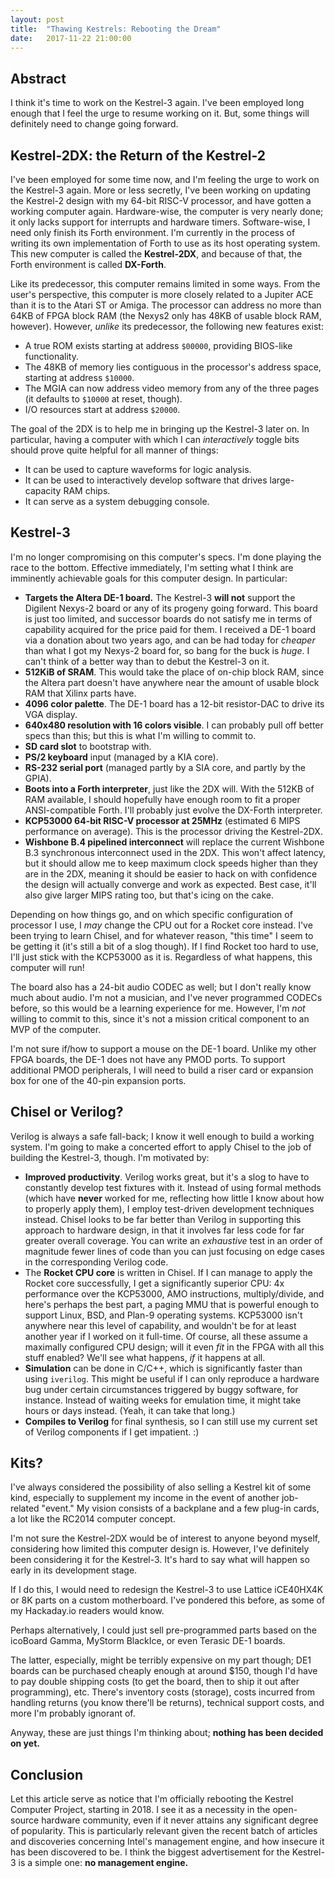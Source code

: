 ```yaml
---
layout: post
title:  "Thawing Kestrels: Rebooting the Dream"
date:   2017-11-22 21:00:00
---
```


## Abstract

I think it's time to work on the Kestrel-3 again.
I've been employed long enough that I feel the urge to resume working on it.
But, some things will definitely need to change going forward.

## Kestrel-2DX: the Return of the Kestrel-2

I've been employed for some time now, and I'm feeling the urge to work on the Kestrel-3 again.
More or less secretly, I've been working on updating the Kestrel-2 design with my 64-bit RISC-V processor,
and have gotten a working computer again.
Hardware-wise, the computer is very nearly done; it only lacks support for interrupts and hardware timers.
Software-wise, I need only finish its Forth environment.
I'm currently in the process of writing its own implementation of Forth to use as its host operating system.
This new computer is called the **Kestrel-2DX**,
and because of that,
the Forth environment is called **DX-Forth**.

Like its predecessor, this computer remains limited in some ways.
From the user's perspective,
this computer is more closely related to a Jupiter ACE than it is to the Atari ST or Amiga.
The processor can address no more than 64KB of FPGA block RAM (the Nexys2 only has 48KB of usable block RAM, however).
However, *unlike* its predecessor, the following new features exist:

* A true ROM exists starting at address `$00000`, providing BIOS-like functionality.
* The 48KB of memory lies contiguous in the processor's address space, starting at address `$10000`.
* The MGIA can now address video memory from any of the three pages (it defaults to `$10000` at reset, though).
* I/O resources start at address `$20000`.

The goal of the 2DX is to help me in bringing up the Kestrel-3 later on.
In particular, having a computer with which I can *interactively* toggle bits
should prove quite helpful for all manner of things:

* It can be used to capture waveforms for logic analysis.
* It can be used to interactively develop software that drives large-capacity RAM chips.
* It can serve as a system debugging console.

## Kestrel-3

I'm no longer compromising on this computer's specs.
I'm done playing the race to the bottom.
Effective immediately, I'm setting what I think are imminently achievable goals for this computer design.
In particular:

* **Targets the Altera DE-1 board.**  The Kestrel-3 **will not** support the Digilent Nexys-2 board or any of its progeny going forward.  This board is just too limited, and successor boards do not satisfy me in terms of capability acquired for the price paid for them.  I received a DE-1 board via a donation about two years ago, and can be had today for *cheaper* than what I got my Nexys-2 board for, so bang for the buck is *huge*.  I can't think of a better way than to debut the Kestrel-3 on it.
* **512KiB of SRAM**.  This would take the place of on-chip block RAM, since the Altera part doesn't have anywhere near the amount of usable block RAM that Xilinx parts have.
* **4096 color palette**.  The DE-1 board has a 12-bit resistor-DAC to drive its VGA display.
* **640x480 resolution with 16 colors visible**.  I can probably pull off better specs than this; but this is what I'm willing to commit to.
* **SD card slot** to bootstrap with.
* **PS/2 keyboard** input (managed by a KIA core).
* **RS-232 serial port** (managed partly by a SIA core, and partly by the GPIA).
* **Boots into a Forth interpreter**, just like the 2DX will.  With the 512KB of RAM available, I should hopefully have enough room to fit a proper ANSI-compatible Forth.  I'll probably just evolve the DX-Forth interpreter.
* **KCP53000 64-bit RISC-V processor at 25MHz** (estimated 6 MIPS performance on average).  This is the processor driving the Kestrel-2DX.
* **Wishbone B.4 pipelined interconnect** will replace the current Wishbone B.3 synchronous interconnect used in the 2DX.  This won't affect latency, but it should allow me to keep maximum clock speeds higher than they are in the 2DX, meaning it should be easier to hack on with confidence the design will actually converge and work as expected.  Best case, it'll also give larger MIPS rating too, but that's icing on the cake.

Depending on how things go, and on which specific configuration of processor I use, I *may* change the CPU out for a Rocket core instead.  I've been trying to learn Chisel, and for whatever reason, "this time" I seem to be getting it (it's still a bit of a slog though).  If I find Rocket too hard to use, I'll just stick with the KCP53000 as it is.  Regardless of what happens, this computer will run!

The board also has a 24-bit audio CODEC as well; but I don't really know much about audio.
I'm not a musician, and I've never programmed CODECs before,
so this would be a learning experience for me.
However, I'm *not* willing to commit to this, since it's not a mission critical component to an MVP of the computer.

I'm not sure if/how to support a mouse on the DE-1 board.
Unlike my other FPGA boards, the DE-1 does not have any PMOD ports.
To support additional PMOD peripherals,
I will need to build a riser card or expansion box for one of the 40-pin expansion ports.

## Chisel or Verilog?

Verilog is always a safe fall-back; I know it well enough to build a working system.
I'm going to make a concerted effort to apply Chisel to the job of building the Kestrel-3, though.
I'm motivated by:

* **Improved productivity**.  Verilog works great, but it's a slog to have to constantly develop test fixtures with it.  Instead of using formal methods (which have **never** worked for me, reflecting how little I know about how to properly apply them), I employ test-driven development techniques instead.  Chisel looks to be far better than Verilog in supporting this approach to hardware design, in that it involves far less code for far greater overall coverage.  You can write an *exhaustive* test in an order of magnitude fewer lines of code than you can just focusing on edge cases in the corresponding Verilog code.
* The **Rocket CPU core** is written in Chisel.  If I can manage to apply the Rocket core successfully, I get a significantly superior CPU: 4x performance over the KCP53000, AMO instructions, multiply/divide, and here's perhaps the best part, a paging MMU that is powerful enough to support Linux, BSD, and Plan-9 operating systems.  KCP53000 isn't anywhere near this level of capability, and wouldn't be for at least another year if I worked on it full-time.  Of course, all these assume a maximally configured CPU design; will it even *fit* in the FPGA with all this stuff enabled?  We'll see what happens, *if* it happens at all.
* **Simulation** can be done in C/C++, which is significantly faster than using `iverilog`.  This might be useful if I can only reproduce a hardware bug under certain circumstances triggered by buggy software,  for instance.  Instead of waiting weeks for emulation time, it might take hours or days instead.  (Yeah, it can take that long.)
* **Compiles to Verilog** for final synthesis, so I can still use my current set of Verilog components if I get impatient.  :)

## Kits?

I've always considered the possibility of also selling a Kestrel kit of some kind,
especially to supplement my income in the event of another job-related "event."
My vision consists of a backplane and a few plug-in cards,
a lot like the RC2014 computer concept.

I'm not sure the Kestrel-2DX would be of interest to anyone beyond myself,
considering how limited this computer design is.
However, I've definitely been considering it for the Kestrel-3.
It's hard to say what will happen so early in its development stage.

If I do this, I would need to redesign the Kestrel-3 to use Lattice iCE40HX4K or 8K parts
on a custom motherboard.
I've pondered this before, as some of my Hackaday.io readers would know.

Perhaps alternatively,
I could just sell pre-programmed parts based on the
icoBoard Gamma,
MyStorm BlackIce,
or even
Terasic DE-1 boards.

The latter, especially, might be terribly expensive on my part though;
DE1 boards can be purchased cheaply enough at around $150, though
I'd have to pay double shipping costs (to get the board, then to ship it out after programming), etc.
There's inventory costs (storage),
costs incurred from handling returns (you know there'll be returns),
technical support costs,
and more I'm probably ignorant of.

Anyway, these are just things I'm thinking about; **nothing has been decided on yet.**

## Conclusion

Let this article serve as notice that I'm officially rebooting the Kestrel Computer Project,
starting in 2018.
I see it as a necessity in the open-source hardware community,
even if it never attains any significant degree of popularity.
This is particularly relevant given the recent batch of articles and discoveries concerning
Intel's management engine, and how insecure it has been discovered to be.
I think the biggest advertisement for the Kestrel-3 is a simple one:
**no management engine.**

